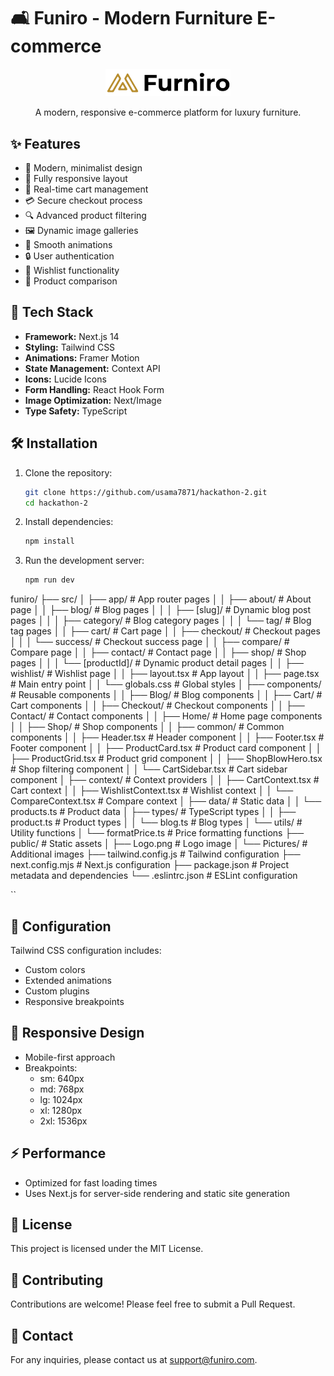 # 🛋️ Funiro - Modern Furniture E-commerce

<div align="center">
  <img src="/public/Logo.png" alt="Funiro Logo" width="200"/>
  <p>A modern, responsive e-commerce platform for luxury furniture.</p>
</div>

## ✨ Features

- 🎨 Modern, minimalist design
- 📱 Fully responsive layout
- 🛒 Real-time cart management
- 💳 Secure checkout process
- 🔍 Advanced product filtering
- 🖼️ Dynamic image galleries
- 🌙 Smooth animations
- 🔒 User authentication
- 💖 Wishlist functionality
- 🔄 Product comparison

## 🚀 Tech Stack

- **Framework:** Next.js 14
- **Styling:** Tailwind CSS
- **Animations:** Framer Motion
- **State Management:** Context API
- **Icons:** Lucide Icons
- **Form Handling:** React Hook Form
- **Image Optimization:** Next/Image
- **Type Safety:** TypeScript

## 🛠️ Installation

1. Clone the repository:
   ```bash
   git clone https://github.com/usama7871/hackathon-2.git
   cd hackathon-2
   ```

2. Install dependencies:
   ```bash
   npm install
   ```

3. Run the development server:
   ```bash
   npm run dev
   ```

funiro/
├── src/
│ ├── app/ # App router pages
│ │ ├── about/ # About page
│ │ ├── blog/ # Blog pages
│ │ │ ├── [slug]/ # Dynamic blog post pages
│ │ │ ├── category/ # Blog category pages
│ │ │ └── tag/ # Blog tag pages
│ │ ├── cart/ # Cart page
│ │ ├── checkout/ # Checkout pages
│ │ │ └── success/ # Checkout success page
│ │ ├── compare/ # Compare page
│ │ ├── contact/ # Contact page
│ │ ├── shop/ # Shop pages
│ │ │ └── [productId]/ # Dynamic product detail pages
│ │ ├── wishlist/ # Wishlist page
│ │ ├── layout.tsx # App layout
│ │ ├── page.tsx # Main entry point
│ │ └── globals.css # Global styles
│ ├── components/ # Reusable components
│ │ ├── Blog/ # Blog components
│ │ ├── Cart/ # Cart components
│ │ ├── Checkout/ # Checkout components
│ │ ├── Contact/ # Contact components
│ │ ├── Home/ # Home page components
│ │ ├── Shop/ # Shop components
│ │ ├── common/ # Common components
│ │ ├── Header.tsx # Header component
│ │ ├── Footer.tsx # Footer component
│ │ ├── ProductCard.tsx # Product card component
│ │ ├── ProductGrid.tsx # Product grid component
│ │ ├── ShopBlowHero.tsx # Shop filtering component
│ │ └── CartSidebar.tsx # Cart sidebar component
│ ├── context/ # Context providers
│ │ ├── CartContext.tsx # Cart context
│ │ ├── WishlistContext.tsx # Wishlist context
│ │ └── CompareContext.tsx # Compare context
│ ├── data/ # Static data
│ │ └── products.ts # Product data
│ ├── types/ # TypeScript types
│ │ ├── product.ts # Product types
│ │ └── blog.ts # Blog types
│ └── utils/ # Utility functions
│ └── formatPrice.ts # Price formatting functions
├── public/ # Static assets
│ ├── Logo.png # Logo image
│ └── Pictures/ # Additional images
├── tailwind.config.js # Tailwind configuration
├── next.config.mjs # Next.js configuration
├── package.json # Project metadata and dependencies
└── .eslintrc.json # ESLint configuration

``

## 🔧 Configuration

Tailwind CSS configuration includes:
- Custom colors
- Extended animations
- Custom plugins
- Responsive breakpoints

## 📱 Responsive Design

- Mobile-first approach
- Breakpoints:
  - sm: 640px
  - md: 768px
  - lg: 1024px
  - xl: 1280px
  - 2xl: 1536px

## ⚡ Performance

- Optimized for fast loading times
- Uses Next.js for server-side rendering and static site generation

## 📄 License

This project is licensed under the MIT License.

## 🤝 Contributing

Contributions are welcome! Please feel free to submit a Pull Request.

## 📧 Contact

For any inquiries, please contact us at support@funiro.com.